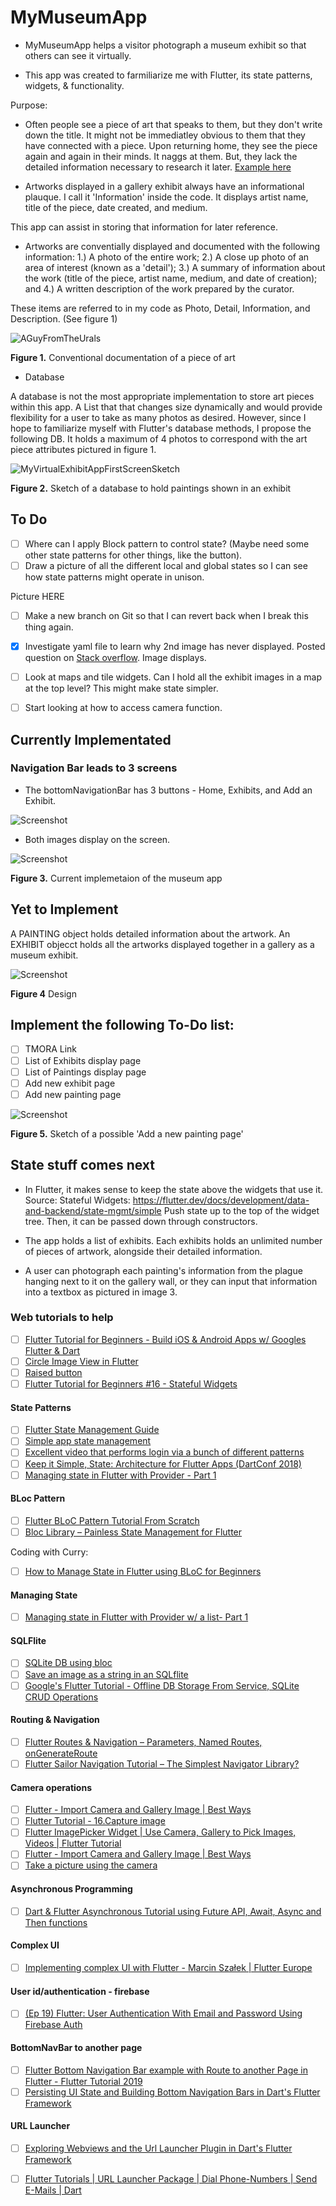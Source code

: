 # MyMuseumApp
* MyMuseumApp helps a visitor photograph a museum exhibit so that others can see it virtually. 

* This app was created to farmiliarize me with Flutter, its state patterns, widgets, & functionality.

Purpose:

* Often people see a piece of art that speaks to them, but they don't write down the title. 
It might not be immediatley obvious to them that they have connected with a piece.
Upon returning home, they see the piece again and again in their minds. It naggs at them.
But, they lack the detailed information necessary to research it later. [Example here](https://www.reddit.com/r/museum/comments/3kxzg7/vasili_neyasov_a_guy_from_the_urals_1959/)

* Artworks displayed in a gallery exhibit always have an informational plauque. I call it 'Information' inside the code.
It displays artist name, title of the piece, date created, and medium. 

This app can assist in storing that information for later reference. 

* Artworks are conventially displayed and documented with the following information: 1.) A photo of the entire work; 2.) A close up photo of an area of interest (known as a 'detail'); 3.) A summary of information about the work (title of the piece, artist name, medium, and date of creation); and 4.) A written description of the work prepared by the curator. 

These items are referred to in my code as Photo, Detail, Information, and Description. (See figure 1)

![AGuyFromTheUrals](https://raw.githubusercontent.com/heathermortensen/MyVirtualMuseumApp/master/images/AManFromTheUrals.png)

**Figure 1.** Conventional documentation of a piece of art

* Database

A database is not the most appropriate implementation to store art pieces within this app. 
A List that that changes size dynamically and would provide flexibility for a user to take as many photos as desired.
However, since I hope to familiarize myself with Flutter's database methods, I propose the following DB. 
It holds a maximum of 4 photos to correspond with the art piece attributes pictured in figure 1.

![MyVirtualExhibitAppFirstScreenSketch](https://raw.githubusercontent.com/heathermortensen/MyVirtualMuseumApp/master/images/databaseImage2.png) 

**Figure 2.** Sketch of a database to hold paintings shown in an exhibit

To Do
------------------------
- [ ] Where can I apply Block pattern to control state? (Maybe need some other state patterns for other things, like the button). 
- [ ] Draw a picture of all the different local and global states so I can see how state patterns might operate in unison.

Picture HERE

- [ ] Make a new branch on Git so that I can revert back when I break this thing again.
- [x] Investigate yaml file to learn why 2nd image has never displayed. Posted question on [Stack overflow](https://stackoverflow.com/questions/63549695/first-flutter-image-asset-displays-museum-photo-why-is-the-second-image-muse). Image displays.

- [ ] Look at maps and tile widgets. Can I hold all the exhibit images in a map at the top level? This might make state simpler.
- [ ] Start looking at how to access camera function.


## Currently Implementated

### Navigation Bar leads to 3 screens

* The bottomNavigationBar has 3 buttons - Home, Exhibits, and Add an Exhibit.

![Screenshot](https://raw.githubusercontent.com/heathermortensen/MyVirtualMuseumApp/master/images/NavBarScreenshot.png)

* Both images display on the screen.

![Screenshot](https://raw.githubusercontent.com/heathermortensen/MyVirtualMuseumApp/master/images/workingHomePageImage.png)

**Figure 3.** Current implemetaion of the museum app

## Yet to Implement

A PAINTING object holds detailed information about the artwork.
An EXHIBIT objecct holds all the artworks displayed together in a gallery as a museum exhibit.

![Screenshot](https://raw.githubusercontent.com/heathermortensen/MyVirtualMuseumApp/master/images/NavBarScreenshot2.png)
 
 **Figure 4** Design 
 
 Implement the following To-Do list:
 ----------------------------------------
- [ ] TMORA Link
- [ ] List of Exhibits display page
- [ ] List of Paintings display page
- [ ] Add new exhibit page
- [ ] Add new painting page

![Screenshot](https://raw.githubusercontent.com/heathermortensen/MyVirtualMuseumApp/master/images/artshowapp7.png)

**Figure 5.** Sketch of a possible 'Add a new  painting page'

State stuff comes next
------------------------

* In Flutter, it makes sense to keep the state above the widgets that use it. Source: Stateful Widgets: https://flutter.dev/docs/development/data-and-backend/state-mgmt/simple
Push state up to the top of the widget tree. Then, it can be passed down through constructors.

* The app holds a list of exhibits. Each exhibits holds an unlimited number of pieces of artwork, alongside their detailed information.

* A user can photograph each painting's information from the plague hanging next to it on the gallery wall, or they can input that information into a textbox as pictured in image 3.

### Web tutorials to help

* [ ] [Flutter Tutorial for Beginners - Build iOS & Android Apps w/ Googles Flutter & Dart](https://www.youtube.com/watch?v=6ZCz6Ylqk3A)
* [ ] [Circle Image View in Flutter](https://medium.com/@boldijar.paul/circle-image-view-in-flutter-965963c46cf5)
* [ ] [Raised button](https://www.youtube.com/watch?v=i_qXHGaDIqc)
* [ ] [Flutter Tutorial for Beginners #16 - Stateful Widgets](https://www.youtube.com/watch?v=p5dkB3Mrxdo)

#### State Patterns

* [ ] [Flutter State Management Guide](https://fireship.io/lessons/flutter-state-management-guide/)
* [ ] [Simple app state management](https://flutter.dev/docs/development/data-and-backend/state-mgmt/simple)
* [ ] [Excellent video that performs login via a bunch of different patterns](https://medium.com/coding-with-flutter/flutter-state-management-setstate-bloc-valuenotifier-provider-2c11022d871b)
* [ ] [Keep it Simple, State: Architecture for Flutter Apps (DartConf 2018)](https://www.youtube.com/watch?v=zKXz3pUkw9A)
* [ ] [Managing state in Flutter with Provider - Part 1](https://www.youtube.com/watch?v=SxmYaqKyRfc)

#### BLoc Pattern

* [ ] [Flutter BLoC Pattern Tutorial From Scratch](https://www.youtube.com/watch?v=oxeYeMHVLII)
* [ ] [Bloc Library – Painless State Management for Flutter](https://www.youtube.com/watch?v=nQMfaQeCL6M)

Coding with Curry:
* [ ] [How to Manage State in Flutter using BLoC for Beginners](https://www.youtube.com/watch?v=vA_bBx92OH0)

#### Managing State

* [ ] [Managing state in Flutter with Provider w/ a list- Part 1](https://www.youtube.com/watch?v=SxmYaqKyRfc)

#### SQLFlite

* [ ] [SQLite DB using bloc](youtube.com/watch?v=8bV9ixYNAL4)
* [ ] [Save an image as a string in an SQLflite](https://www.youtube.com/watch?v=AZzwLRIBpuw)
* [ ] [Google's Flutter Tutorial - Offline DB Storage From Service, SQLite CRUD Operations](https://www.youtube.com/watch?v=KsZQQK1HOu8)

#### Routing & Navigation

* [ ] [Flutter Routes & Navigation – Parameters, Named Routes, onGenerateRoute](https://www.youtube.com/watch?v=nyvwx7o277U)
* [ ] [Flutter Sailor Navigation Tutorial – The Simplest Navigator Library?](https://www.youtube.com/watch?v=T1hzNcaAKiA)

#### Camera operations

* [ ] [Flutter - Import Camera and Gallery Image | Best Ways](https://www.youtube.com/watch?v=cyhuPzAlgUU)
* [ ] [Flutter Tutorial - 16.Capture image](https://www.youtube.com/watch?v=gkYQKFE0Fmk)
* [ ] [Flutter ImagePicker Widget | Use Camera, Gallery to Pick Images, Videos | Flutter Tutorial](https://www.youtube.com/watch?v=m_87i4hHPuQ)
* [ ] [Flutter - Import Camera and Gallery Image | Best Ways](https://www.youtube.com/watch?v=cyhuPzAlgUU)
* [ ] [Take a picture using the camera](https://flutter.dev/docs/cookbook/plugins/picture-using-camera#:~:text=Many%20apps%20require%20working%20with,and%20take%20photos%20or%20videos.)

#### Asynchronous Programming

* [ ] [Dart & Flutter Asynchronous Tutorial using Future API, Await, Async and Then functions](https://www.youtube.com/watch?v=g9Uk1Xou0m4)

#### Complex UI

* [ ] [Implementing complex UI with Flutter - Marcin Szałek | Flutter Europe](https://www.youtube.com/watch?v=FCyoHclCqc8)

#### User id/authentication - firebase

* [ ] [(Ep 19) Flutter: User Authentication With Email and Password Using Firebase Auth](https://www.youtube.com/watch?v=iTYD13w6Duo)

#### BottomNavBar to another page

* [ ] [Flutter Bottom Navigation Bar example with Route to another Page in Flutter - Flutter Tutorial 2019](https://www.youtube.com/watch?v=18PVdmBOEQM)
* [ ] [Persisting UI State and Building Bottom Navigation Bars in Dart's Flutter Framework](https://www.youtube.com/watch?v=EyLqj9L_Tck)

#### URL Launcher

* [ ] [Exploring Webviews and the Url Launcher Plugin in Dart's Flutter Framework](https://www.youtube.com/watch?v=sK-8k1Dq1xM)
* [ ] [Flutter Tutorials | URL Launcher Package | Dial Phone-Numbers | Send E-Mails | Dart](https://www.youtube.com/watch?v=OfhQsWfRxRE)





